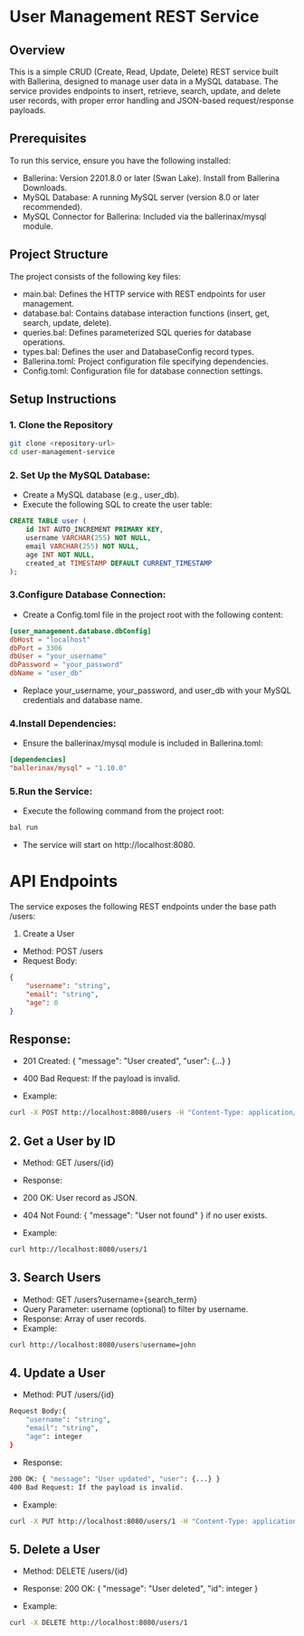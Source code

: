 # User Management REST Service

## Overview
This is a simple CRUD (Create, Read, Update, Delete) REST service built with Ballerina, designed to manage user data in a MySQL database. The service provides endpoints to insert, retrieve, search, update, and delete user records, with proper error handling and JSON-based request/response payloads.

## Prerequisites
To run this service, ensure you have the following installed:

- Ballerina: Version 2201.8.0 or later (Swan Lake). Install from Ballerina Downloads.
- MySQL Database: A running MySQL server (version 8.0 or later recommended).
- MySQL Connector for Ballerina: Included via the ballerinax/mysql module.

## Project Structure
The project consists of the following key files:

- main.bal: Defines the HTTP service with REST endpoints for user management.
- database.bal: Contains database interaction functions (insert, get, search, update, delete).
- queries.bal: Defines parameterized SQL queries for database operations.
- types.bal: Defines the user and DatabaseConfig record types.
- Ballerina.toml: Project configuration file specifying dependencies.
- Config.toml: Configuration file for database connection settings.

## Setup Instructions


### 1. Clone the Repository

```bash
git clone <repository-url>
cd user-management-service
```

### 2. Set Up the MySQL Database:

- Create a MySQL database (e.g., user_db).
- Execute the following SQL to create the user table:
```sql
CREATE TABLE user (
    id INT AUTO_INCREMENT PRIMARY KEY,
    username VARCHAR(255) NOT NULL,
    email VARCHAR(255) NOT NULL,
    age INT NOT NULL,
    created_at TIMESTAMP DEFAULT CURRENT_TIMESTAMP
);
```




### 3.Configure Database Connection:

- Create a Config.toml file in the project root with the following content:
```toml
[user_management.database.dbConfig]
dbHost = "localhost"
dbPort = 3306
dbUser = "your_username"
dbPassword = "your_password"
dbName = "user_db"
```

- Replace your_username, your_password, and user_db with your MySQL credentials and database name.


### 4.Install Dependencies:

- Ensure the ballerinax/mysql module is included in Ballerina.toml:
```toml
[dependencies]
"ballerinax/mysql" = "1.10.0"
```

### 5.Run the Service:

- Execute the following command from the project root:

```bash
bal run
```


- The service will start on http://localhost:8080.



# API Endpoints
The service exposes the following REST endpoints under the base path /users:
1. Create a User

- Method: POST /users
- Request Body:
```json
{
    "username": "string",
    "email": "string",
    "age": 0
}
```


## Response:
- 201 Created: { "message": "User created", "user": {...} }
- 400 Bad Request: If the payload is invalid.


- Example:
```bash
curl -X POST http://localhost:8080/users -H "Content-Type: application/json" -d '{"username":"john_doe","email":"john@example.com","age":30}'
```


## 2. Get a User by ID

- Method: GET /users/{id}
- Response:
-  200 OK: User record as JSON.
-  404 Not Found: { "message": "User not found" } if no user exists.


- Example:
```bash 
curl http://localhost:8080/users/1
```


## 3. Search Users

- Method: GET /users?username={search_term}
- Query Parameter: username (optional) to filter by username.
- Response: Array of user records.
- Example:
```bash
curl http://localhost:8080/users?username=john
```


## 4. Update a User

- Method: PUT /users/{id}
```bash
Request Body:{
    "username": "string",
    "email": "string",
    "age": integer
}
```


- Response:
```bash
200 OK: { "message": "User updated", "user": {...} }
400 Bad Request: If the payload is invalid.
```


- Example:
```bash
curl -X PUT http://localhost:8080/users/1 -H "Content-Type: application/json" -d '{"username":"john_updated","email":"john_new@example.com","age":31}'
```


## 5. Delete a User

- Method: DELETE /users/{id}
- Response:
200 OK: { "message": "User deleted", "id": integer }


- Example:
```bash
curl -X DELETE http://localhost:8080/users/1
```





